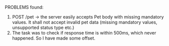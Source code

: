 PROBLEMS found:
1) POST /pet -> the server easily accepts Pet body with missing mandatory values. It shall not accept invalid pet data (missing mandatory values, unsupported status type etc.)
2) The task was to check if response time is within 500ms, which never happened. So I have made some offset.
